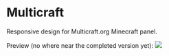 Multicraft
==========

Responsive design for Multicraft.org Minecraft panel.


Preview (no where near the completed version yet):
<img src="http://i.imgur.com/6uE0yNr.png">
